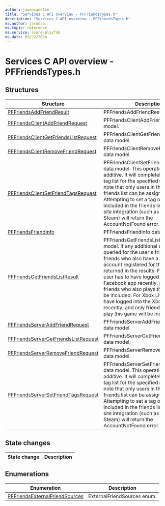 ```yaml
---
author: jasonsandlin
title: "Services C API overview - PFFriendsTypes.h"
description: "Services C API overview - PFFriendsTypes.h"
ms.author: jasonsa
ms.topic: reference
ms.service: azure-playfab
ms.date: 02/22/2024
---
```


# Services C API overview - PFFriendsTypes.h

  
## Structures  

| Structure | Description |  
| --- | --- |  
| [PFFriendsAddFriendResult](structs/pffriendsaddfriendresult.md) | PFFriendsAddFriendResult data model. |  
| [PFFriendsClientAddFriendRequest](structs/pffriendsclientaddfriendrequest.md) | PFFriendsClientAddFriendRequest data model. |  
| [PFFriendsClientGetFriendsListRequest](structs/pffriendsclientgetfriendslistrequest.md) | PFFriendsClientGetFriendsListRequest data model. |  
| [PFFriendsClientRemoveFriendRequest](structs/pffriendsclientremovefriendrequest.md) | PFFriendsClientRemoveFriendRequest data model. |  
| [PFFriendsClientSetFriendTagsRequest](structs/pffriendsclientsetfriendtagsrequest.md) | PFFriendsClientSetFriendTagsRequest data model. This operation is not additive. It will completely replace the tag list for the specified user. Please note that only users in the PlayFab friends list can be assigned tags. Attempting to set a tag on a friend only included in the friends list from a social site integration (such as Facebook or Steam) will return the AccountNotFound error. |  
| [PFFriendsFriendInfo](structs/pffriendsfriendinfo.md) | PFFriendsFriendInfo data model. |  
| [PFFriendsGetFriendsListResult](structs/pffriendsgetfriendslistresult.md) | PFFriendsGetFriendsListResult data model. If any additional services are queried for the user's friends, those friends who also have a PlayFab account registered for the title will be returned in the results. For Facebook, user has to have logged into the title's Facebook app recently, and only friends who also plays this game will be included. For Xbox Live, user has to have logged into the Xbox Live recently, and only friends who also play this game will be included. |  
| [PFFriendsServerAddFriendRequest](structs/pffriendsserveraddfriendrequest.md) | PFFriendsServerAddFriendRequest data model. |  
| [PFFriendsServerGetFriendsListRequest](structs/pffriendsservergetfriendslistrequest.md) | PFFriendsServerGetFriendsListRequest data model. |  
| [PFFriendsServerRemoveFriendRequest](structs/pffriendsserverremovefriendrequest.md) | PFFriendsServerRemoveFriendRequest data model. |  
| [PFFriendsServerSetFriendTagsRequest](structs/pffriendsserversetfriendtagsrequest.md) | PFFriendsServerSetFriendTagsRequest data model. This operation is not additive. It will completely replace the tag list for the specified user. Please note that only users in the PlayFab friends list can be assigned tags. Attempting to set a tag on a friend only included in the friends list from a social site integration (such as Facebook or Steam) will return the AccountNotFound error. |  
  
## State changes  
  
| State change | Description |  
| --- | --- |  
  
## Enumerations  

| Enumeration | Description |  
| --- | --- |  
| [PFFriendsExternalFriendSources](enums/pffriendsexternalfriendsources.md) | ExternalFriendSources enum.|  

